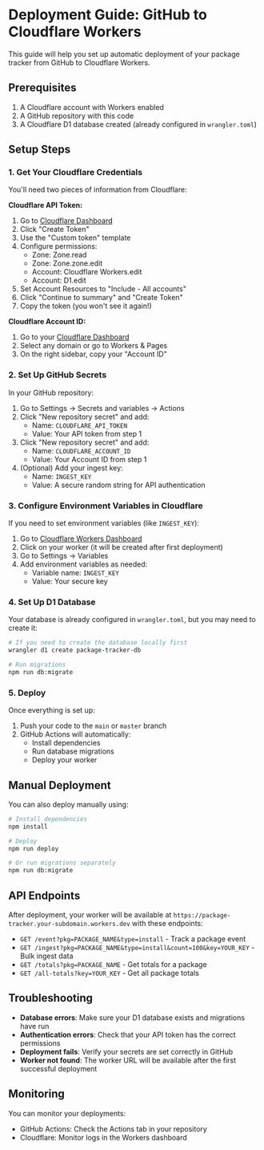 # Deployment Guide: GitHub to Cloudflare Workers

This guide will help you set up automatic deployment of your package tracker from GitHub to Cloudflare Workers.

## Prerequisites

1. A Cloudflare account with Workers enabled
2. A GitHub repository with this code
3. A Cloudflare D1 database created (already configured in `wrangler.toml`)

## Setup Steps

### 1. Get Your Cloudflare Credentials

You'll need two pieces of information from Cloudflare:

**Cloudflare API Token:**
1. Go to [Cloudflare Dashboard](https://dash.cloudflare.com/profile/api-tokens)
2. Click "Create Token"
3. Use the "Custom token" template
4. Configure permissions:
   - Zone: Zone.read
   - Zone: Zone.zone.edit
   - Account: Cloudflare Workers.edit
   - Account: D1.edit
5. Set Account Resources to "Include - All accounts"
6. Click "Continue to summary" and "Create Token"
7. Copy the token (you won't see it again!)

**Cloudflare Account ID:**
1. Go to your [Cloudflare Dashboard](https://dash.cloudflare.com/)
2. Select any domain or go to Workers & Pages
3. On the right sidebar, copy your "Account ID"

### 2. Set Up GitHub Secrets

In your GitHub repository:

1. Go to Settings → Secrets and variables → Actions
2. Click "New repository secret" and add:
   - Name: `CLOUDFLARE_API_TOKEN`
   - Value: Your API token from step 1
3. Click "New repository secret" and add:
   - Name: `CLOUDFLARE_ACCOUNT_ID`
   - Value: Your Account ID from step 1
4. (Optional) Add your ingest key:
   - Name: `INGEST_KEY`
   - Value: A secure random string for API authentication

### 3. Configure Environment Variables in Cloudflare

If you need to set environment variables (like `INGEST_KEY`):

1. Go to [Cloudflare Workers Dashboard](https://dash.cloudflare.com/workers)
2. Click on your worker (it will be created after first deployment)
3. Go to Settings → Variables
4. Add environment variables as needed:
   - Variable name: `INGEST_KEY`
   - Value: Your secure key

### 4. Set Up D1 Database

Your database is already configured in `wrangler.toml`, but you may need to create it:

```bash
# If you need to create the database locally first
wrangler d1 create package-tracker-db

# Run migrations
npm run db:migrate
```

### 5. Deploy

Once everything is set up:

1. Push your code to the `main` or `master` branch
2. GitHub Actions will automatically:
   - Install dependencies
   - Run database migrations
   - Deploy your worker

## Manual Deployment

You can also deploy manually using:

```bash
# Install dependencies
npm install

# Deploy
npm run deploy

# Or run migrations separately
npm run db:migrate
```

## API Endpoints

After deployment, your worker will be available at `https://package-tracker.your-subdomain.workers.dev` with these endpoints:

- `GET /event?pkg=PACKAGE_NAME&type=install` - Track a package event
- `GET /ingest?pkg=PACKAGE_NAME&type=install&count=100&key=YOUR_KEY` - Bulk ingest data
- `GET /totals?pkg=PACKAGE_NAME` - Get totals for a package
- `GET /all-totals?key=YOUR_KEY` - Get all package totals

## Troubleshooting

- **Database errors**: Make sure your D1 database exists and migrations have run
- **Authentication errors**: Check that your API token has the correct permissions
- **Deployment fails**: Verify your secrets are set correctly in GitHub
- **Worker not found**: The worker URL will be available after the first successful deployment

## Monitoring

You can monitor your deployments:
- GitHub Actions: Check the Actions tab in your repository
- Cloudflare: Monitor logs in the Workers dashboard 